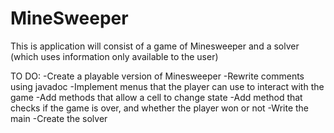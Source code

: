 # MineSweeper
This is application will consist of a game of Minesweeper and a solver (which uses information only available to the user)


TO DO:
-Create a playable version of Minesweeper
  -Rewrite comments using javadoc
  -Implement menus that the player can use to interact with the game
  -Add methods that allow a cell to change state
  -Add method that checks if the game is over, and whether the player won or not
  -Write the main
-Create the solver

